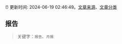 :alarm_clock: 更新时间: 2024-06-19 02:46:49。[文章来源](/README.md)、[文章分类](/TAGS.md)

## 报告


> 关键字：`报告`、`月报`



